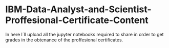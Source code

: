 # IBM-Data-Analyst-and-Scientist-Proffesional-Certificate-Content
In here I´ll upload all the jupyter notebooks required to share in order to get grades in the obtenance of the proffesional certificates.
